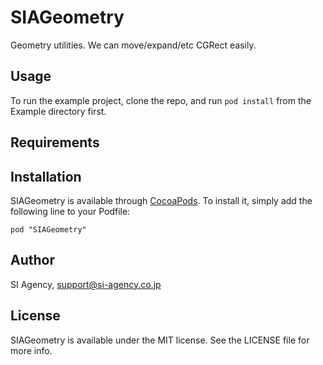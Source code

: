 # SIAGeometry

Geometry utilities.
We can move/expand/etc CGRect easily.

## Usage

To run the example project, clone the repo, and run `pod install` from the Example directory first.

## Requirements

## Installation

SIAGeometry is available through [CocoaPods](http://cocoapods.org). To install
it, simply add the following line to your Podfile:

    pod "SIAGeometry"

## Author

SI Agency, support@si-agency.co.jp

## License

SIAGeometry is available under the MIT license. See the LICENSE file for more info.

